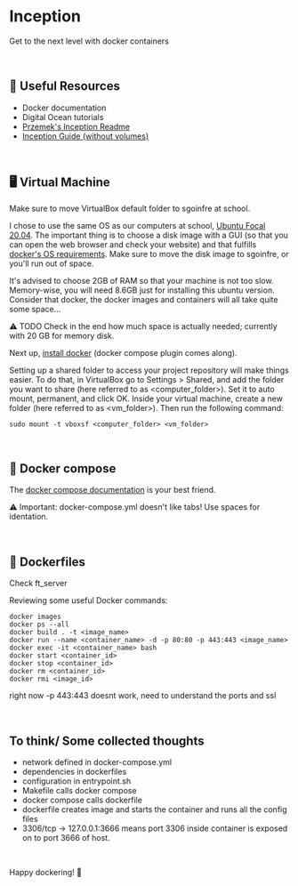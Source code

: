 # Inception
Get to the next level with docker containers 

<br/>

## 🔗​ Useful Resources
* Docker documentation
* Digital Ocean tutorials
* [Przemek's Inception Readme](https://github.com/psleziak42/inception_docker)
* [Inception Guide (without volumes)](https://github.com/NEKuipers/Inception/blob/master/Inception_guide.txt)

<br/>

## ​🖥️​ Virtual Machine
Make sure to move VirtualBox default folder to sgoinfre at school.

I chose to use the same OS as our computers at school, [Ubuntu Focal 20.04](https://releases.ubuntu.com/focal/).
The important thing is to choose a disk image with a GUI (so that you can open the web browser and check your website) and that fulfills [docker's OS requirements](https://docs.docker.com/engine/install/).
Make sure to move the disk image to sgoinfre, or you'll run out of space.

It's advised to choose 2GB of RAM so that your machine is not too slow.
Memory-wise, you will need 8.6GB just for installing this ubuntu version.
Consider that docker, the docker images and containers will all take quite some space...

​⚠️​ TODO Check in the end how much space is actually needed;
currently with 20 GB for memory disk.

Next up, [install docker](https://docs.docker.com/engine/install/ubuntu/) (docker compose plugin comes along).

Setting up a shared folder to access your project repository will make things easier.
To do that, in VirtualBox go to Settings > Shared, and add the folder you want to share (here referred to as <computer_folder>).
Set it to auto mount, permanent, and click OK.
Inside your virtual machine, create a new folder (here referred to as <vm_folder>).
Then run the following command:
```
sudo mount -t vboxsf <computer_folder> <vm_folder>
```

<br/>

## ​​🐋​ Docker compose
The [docker compose documentation](https://docs.docker.com/compose/compose-file/) is your best friend.

​⚠️ Important: docker-compose.yml doesn't like tabs! Use spaces for identation.

<br/>

## ​​🐳​ Dockerfiles
Check ft_server

Reviewing some useful Docker commands:
```
docker images
docker ps --all
docker build . -t <image_name>
docker run --name <container_name> -d -p 80:80 -p 443:443 <image_name>
docker exec -it <container_name> bash
docker start <container_id>
docker stop <container_id>
docker rm <container_id>
docker rmi <image_id>
```
right now -p 443:443 doesnt work, need to understand the ports and ssl

<br/>

## To think/ Some collected thoughts
* network defined in docker-compose.yml
* dependencies in dockerfiles
* configuration in entrypoint.sh
* Makefile calls docker compose
* docker compose calls dockerfile
* dockerfile creates image and starts the container and runs all the config files
* 3306/tcp -> 127.0.0.1:3666 means port 3306 inside container is exposed on to port 3666 of host.

<br/>

Happy dockering! 🐳